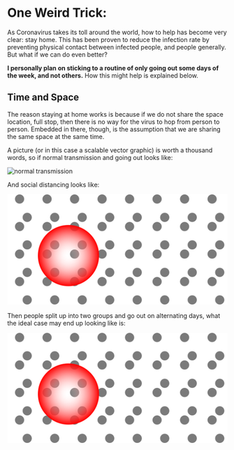 # One Weird Trick:

As Coronavirus takes its toll around the world, how to help has become very
clear: stay home. This has been proven to reduce the infection rate by
preventing physical contact between infected people, and people generally. But
what if we can do even better?

**I personally plan on sticking to a routine of only going out some days of the
week, and not others.** How this might help is explained below.

## Time and Space

The reason staying at home works is because if we do not share the space
location, full stop, then there is no way for the virus to hop from person to
person. Embedded in there, though, is the assumption that we are sharing the
same space at the same time.

A picture (or in this case a scalable vector graphic) is worth a thousand words,
so if normal transmission and going out looks like:

![normal transmission](/assets/images/normal_population.svg)

And social distancing looks like:

![distanced transmission](/assets/images/distanced_population.svg)

Then people split up into two groups and go out on alternating days, what the
ideal case may end up looking like is:

![time distanced transmission](/assets/images/distanced_population.svg)
